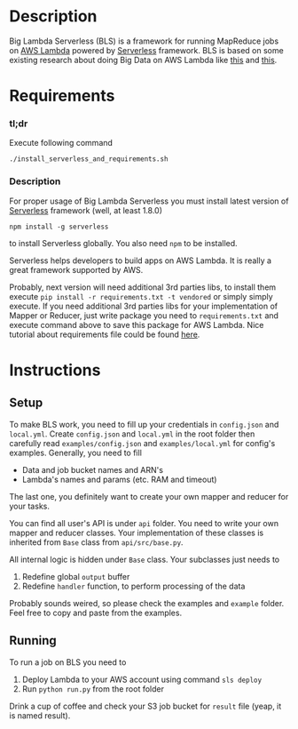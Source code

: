 # Description
  
Big Lambda Serverless (BLS) is a framework for running MapReduce jobs on [AWS Lambda](https://aws.amazon.com/ru/lambda/)
powered by [Serverless](https://serverless.com/) framework.
BLS is based on some existing research about doing Big Data on AWS Lambda
like [this](https://aws.amazon.com/blogs/big-data/building-scalable-and-responsive-big-data-interfaces-with-aws-lambda/) and 
[this](https://aws.amazon.com/blogs/compute/ad-hoc-big-data-processing-made-simple-with-serverless-mapreduce/).


# Requirements

### tl;dr
Execute following command
```
./install_serverless_and_requirements.sh
```

### Description
For proper usage of Big Lambda Serverless you must install latest version of [Serverless](https://serverless.com/) framework
(well, at least 1.8.0)
```
npm install -g serverless
```
to install Serverless globally. You also need `npm` to be installed.

Serverless helps developers to build apps on AWS Lambda. It is really a great framework
supported by AWS.

Probably, next version will need additional 3rd parties libs, to install them execute
`
pip install -r requirements.txt -t vendored
`
or simply simply execute.
If you need additional 3rd parties libs for your implementation of Mapper or Reducer,
  just write package you need to `requirements.txt` and execute command above to 
  save this package for AWS Lambda.
  Nice tutorial about requirements file could be found [here](https://pip.pypa.io/en/stable/reference/pip_install/#requirements-file-format).


# Instructions

## Setup
To make BLS work, you need to fill up your credentials in `config.json` and `local.yml`.
Create `config.json` and `local.yml` in the root folder then 
carefully read `examples/config.json` and `examples/local.yml` for config's examples.
Generally, you need to fill
* Data and job bucket names and ARN's
* Lambda's names and params (etc. RAM and timeout)

The last one, you definitely want to create your own mapper and reducer for your tasks.

You can find all user's API is under `api` folder.
You need to write your own mapper and reducer classes.
Your implementation of these classes is inherited from `Base` class from `api/src/base.py`.

All internal logic is hidden under `Base` class. Your subclasses just needs to
1. Redefine global `output` buffer
2. Redefine `handler` function, to perform processing of the data
 
Probably sounds weired, so please check the examples and `example` folder.
Feel free to copy and paste from the examples.


## Running

To run a job on BLS you need to
1. Deploy Lambda to your AWS account using command `sls deploy`
2. Run `python run.py` from the root folder

Drink a cup of coffee and check your S3 job bucket for `result` 
file (yeap, it is named result).